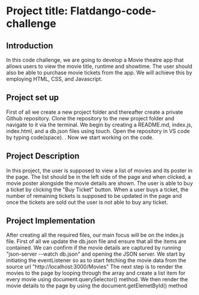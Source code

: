 # Project title: Flatdango-code-challenge

## Introduction

In this code challenge, we are going to develop a Movie theatre app that allows users to view the movie title, runtime and showtime. The user should also be able to purchase movie tickets from the app. We will achieve this by employing HTML, CSS, and Javascript.

## Project set up

First of all we create a new project folder and thereafter create a private Github repository. 
Clone the repository to the new project folder and navigate to it via the terminal. We begin by creating a README.md, index.js, index.html, and a db.json files using touch.
Open the repository in VS code by typing code(space). .
Now we start working on the code.

## Project Description

In this project, the user is supposed to view a list of movies and its poster in the page. The list should be in the left side of the page and when clicked, a movie poster alongside the movie details are shown.
The user is able to buy a ticket by clicking the "Buy Ticket" button.
When a user buys a ticket, the number of remaining tickets is supposed to be updated in the page and once the tickets are sold out the user is not able to buy any ticket.

## Project Implementation

After creating all the required files, our main focus will be on the index.js file. First of all we update the db.json file and ensure that all the items are contained. We can confirm if the movie details are captured by running "json-server --watch db.json" and opening the JSON server.
We start by initiating the eventListener so as to start fetching the movie data from the source url "http://localhost:3000/Movies"
The next step is to render the movies to the page by looping through the array and create a list item for every movie using document.querySelector() method.
We then render the movie details to the page by using the document.getElemetById() method

